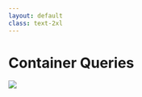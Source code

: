 ```yaml
---
layout: default
class: text-2xl
---
```


# Container Queries

<img src="/images/container-02.png" class="h-90 m-auto" />
